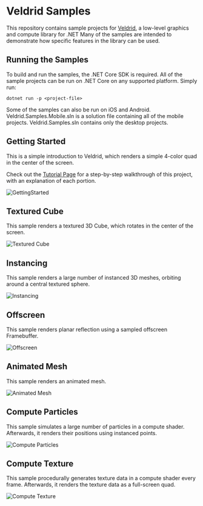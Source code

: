 # Veldrid Samples

This repository contains sample projects for [Veldrid](https://github.com/mellinoe/veldrid), a low-level graphics and compute library for .NET Many of the samples are intended to demonstrate how specific features in the library can be used.

## Running the Samples

To build and run the samples, the .NET Core SDK is required. All of the sample projects can be run on .NET Core on any supported platform. Simply run:

`dotnet run -p <project-file>`

Some of the samples can also be run on iOS and Android. Veldrid.Samples.Mobile.sln is a solution file containing all of the mobile projects. Veldrid.Samples.sln contains only the desktop projects.

## Getting Started

This is a simple introduction to Veldrid, which renders a simple 4-color quad in the center of the screen.

Check out the [Tutorial Page](https://mellinoe.github.io/veldrid-docs/articles/getting-started/intro.html) for a step-by-step walkthrough of this project, with an explanation of each portion.

![GettingStarted](https://i.imgur.com/6QY0CZb.png?2)

## Textured Cube

This sample renders a textured 3D Cube, which rotates in the center of the screen.

![Textured Cube](https://i.imgur.com/SOrGqj8.png?1)

## Instancing

This sample renders a large number of instanced 3D meshes, orbiting around a central textured sphere.

![Instancing](https://i.imgur.com/BP3raIg.png?1)

## Offscreen

This sample renders planar reflection using a sampled offscreen Framebuffer.

![Offscreen](https://i.imgur.com/UJthGTA.png?1)

## Animated Mesh

This sample renders an animated mesh.

![Animated Mesh](https://i.imgur.com/LKUbLPm.png?1)

## Compute Particles

This sample simulates a large number of particles in a compute shader. Afterwards, it renders their positions using instanced points.

![Compute Particles](https://i.imgur.com/S8bm6xs.png)

## Compute Texture

This sample procedurally generates texture data in a compute shader every frame. Afterwards, it renders the texture data as a full-screen quad.

![Compute Texture](https://i.imgur.com/1yGwzTU.png?1)
